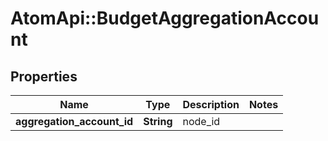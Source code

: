 # AtomApi::BudgetAggregationAccount

## Properties
Name | Type | Description | Notes
------------ | ------------- | ------------- | -------------
**aggregation_account_id** | **String** | node_id | 


